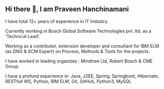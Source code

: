 ## Hi there 👋, I am Praveen Hanchinamani

<!--
**praveensh8970/praveensh8970** is a ✨ _special_ ✨ repository because its `README.md` (this file) appears on your GitHub profile.

Here are some ideas to get you started:

- 🔭 I’m currently working on ...
- 🌱 I’m currently learning ...
- 👯 I’m looking to collaborate on ...
- 🤔 I’m looking for help with ...
- 💬 Ask me about ...
- 📫 How to reach me: ...
- 😄 Pronouns: ...
- ⚡ Fun fact: ...
-->

I have total 12+ years of experience in IT Industry.

Currently working in Bosch Global Software Technologies pvt. ltd. as a 'Technical Lead'. 

Working as a contributor, extension developer and consultant for IBM ELM (as DNG & SCM Expert) on Process, Methods & Tools for the projects.

I have worked in leading organizes : Mindtree Ltd, Robert Bosch & CME Group.

I have a profund experience in: Java, J2EE, Spring, Springboot, Hibernate, RESTfull WS, Python, IBM ELM, Git, GitHub, Python3, MySQL
